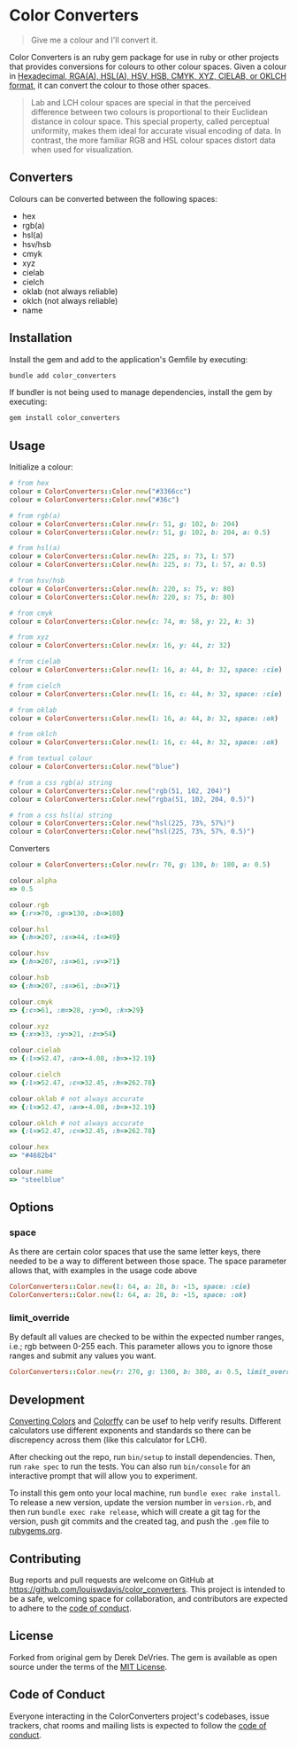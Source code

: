 # Color Converters

> Give me a colour and I'll convert it.

Color Converters is an ruby gem package for use in ruby or other projects that provides conversions for colours to other colour spaces.
Given a colour in [Hexadecimal, RGA(A), HSL(A), HSV, HSB, CMYK, XYZ, CIELAB, or OKLCH format](https://github.com/devrieda/color_conversion), it can convert the colour to those other spaces.

> Lab and LCH colour spaces are special in that the perceived difference between two colours is proportional to their Euclidean distance in colour space. This special property, called perceptual uniformity, makes them ideal for accurate visual encoding of data. In contrast, the more familiar RGB and HSL colour spaces distort data when used for visualization.

## Converters

Colours can be converted between the following spaces:

- hex
- rgb(a)
- hsl(a)
- hsv/hsb
- cmyk
- xyz
- cielab
- cielch
- oklab (not always reliable)
- oklch (not always reliable)
- name

## Installation

Install the gem and add to the application's Gemfile by executing:

```bash
bundle add color_converters
```

If bundler is not being used to manage dependencies, install the gem by executing:

```bash
gem install color_converters
```

## Usage

Initialize a colour:

```ruby
# from hex
colour = ColorConverters::Color.new("#3366cc")
colour = ColorConverters::Color.new("#36c")

# from rgb(a)
colour = ColorConverters::Color.new(r: 51, g: 102, b: 204)
colour = ColorConverters::Color.new(r: 51, g: 102, b: 204, a: 0.5)

# from hsl(a)
colour = ColorConverters::Color.new(h: 225, s: 73, l: 57)
colour = ColorConverters::Color.new(h: 225, s: 73, l: 57, a: 0.5)

# from hsv/hsb
colour = ColorConverters::Color.new(h: 220, s: 75, v: 80)
colour = ColorConverters::Color.new(h: 220, s: 75, b: 80)

# from cmyk
colour = ColorConverters::Color.new(c: 74, m: 58, y: 22, k: 3)

# from xyz
colour = ColorConverters::Color.new(x: 16, y: 44, z: 32)

# from cielab
colour = ColorConverters::Color.new(l: 16, a: 44, b: 32, space: :cie)

# from cielch
colour = ColorConverters::Color.new(l: 16, c: 44, h: 32, space: :cie)

# from oklab
colour = ColorConverters::Color.new(l: 16, a: 44, b: 32, space: :ok)

# from oklch
colour = ColorConverters::Color.new(l: 16, c: 44, h: 32, space: :ok)

# from textual colour
colour = ColorConverters::Color.new("blue")

# from a css rgb(a) string
colour = ColorConverters::Color.new("rgb(51, 102, 204)")
colour = ColorConverters::Color.new("rgba(51, 102, 204, 0.5)")

# from a css hsl(a) string
colour = ColorConverters::Color.new("hsl(225, 73%, 57%)")
colour = ColorConverters::Color.new("hsl(225, 73%, 57%, 0.5)")
```

Converters

```ruby
colour = ColorConverters::Color.new(r: 70, g: 130, b: 180, a: 0.5)

colour.alpha
=> 0.5

colour.rgb
=> {:r=>70, :g=>130, :b=>180}

colour.hsl
=> {:h=>207, :s=>44, :l=>49}

colour.hsv
=> {:h=>207, :s=>61, :v=>71}

colour.hsb
=> {:h=>207, :s=>61, :b=>71}

colour.cmyk
=> {:c=>61, :m=>28, :y=>0, :k=>29}

colour.xyz
=> {:x=>33, :y=>21, :z=>54}

colour.cielab
=> {:l=>52.47, :a=>-4.08, :b=>-32.19}

colour.cielch
=> {:l=>52.47, :c=>32.45, :h=>262.78}

colour.oklab # not always accurate
=> {:l=>52.47, :a=>-4.08, :b=>-32.19}

colour.oklch # not always accurate
=> {:l=>52.47, :c=>32.45, :h=>262.78}

colour.hex
=> "#4682b4"

colour.name
=> "steelblue"
```

## Options

### space

As there are certain color spaces that use the same letter keys, there needed to be a way to different between those space.
The space parameter allows that, with examples in the usage code above

```ruby
ColorConverters::Color.new(l: 64, a: 28, b: -15, space: :cie)
ColorConverters::Color.new(l: 64, a: 28, b: -15, space: :ok)
```

### limit_override

By default all values are checked to be within the expected number ranges, i.e.; rgb between 0-255 each.
This parameter allows you to ignore those ranges and submit any values you want.

```ruby
ColorConverters::Color.new(r: 270, g: 1300, b: 380, a: 0.5, limit_override: true)
```

## Development

[Converting Colors](https://convertingcolors.com/) and [Colorffy](https://colorffy.com/) can be usef to help verify results. Different calculators use different exponents and standards so there can be discrepency across them (like this calculator for LCH).

After checking out the repo, run `bin/setup` to install dependencies. Then, run `rake spec` to run the tests. You can also run `bin/console` for an interactive prompt that will allow you to experiment.

To install this gem onto your local machine, run `bundle exec rake install`. To release a new version, update the version number in `version.rb`, and then run `bundle exec rake release`, which will create a git tag for the version, push git commits and the created tag, and push the `.gem` file to [rubygems.org](https://rubygems.org).

## Contributing

Bug reports and pull requests are welcome on GitHub at <https://github.com/louiswdavis/color_converters>. This project is intended to be a safe, welcoming space for collaboration, and contributors are expected to adhere to the [code of conduct](https://github.com/louiswdavis/color_converters/blob/master/CODE_OF_CONDUCT.md).

## License

Forked from original gem by Derek DeVries.
The gem is available as open source under the terms of the [MIT License](https://opensource.org/licenses/MIT).

## Code of Conduct

Everyone interacting in the ColorConverters project's codebases, issue trackers, chat rooms and mailing lists is expected to follow the [code of conduct](https://github.com/louiswdavis/color_converters/blob/master/CODE_OF_CONDUCT.md).
